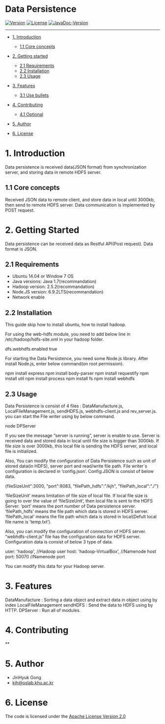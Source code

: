 # Data Persistence

<!-- make your own badges from here: http://shields.io/ -->
[![Version](https://img.shields.io/badge/mining%20minds-version%202.5-green.svg)](http://www.miningminds.re.kr/english/)
[![License](https://img.shields.io/badge/Apache%20License%20-Version%202.0-yellowgreen.svg)](https://www.apache.org/licenses/LICENSE-2.0)
[![JavaDoc-Version](https://img.shields.io/badge/JavaDoc-Version%202.5-green.svg)](https://ubiquitous-computing-lab.github.io/Mining-Minds/doc/dcl-doc/data-persistence/javadoc/index.html)

--------------------------

<!-- Update the list and the main body. -->




- [1. Introduction](#1-introduction)
    - [1.1 Core concepts](#11-core-concepts)
   
- [2. Getting started](#2-getting-Started)
    - [2.1 Requirements](#21-requirements)
    - [2.2 Installation](#22-installation)
    - [2.3 Usage](#23-usage)
	
- [3. Features](#3-features)
    - [3.1 Use bullets](#31-use-bullets)
   
- [4. Contributing](#4-contributing)
    - [4.1 Optional](#41-optional)
   
- [5. Author](#5-author)

- [6. License](#6-license)

<!-- Main Body of the Document -->


# 1. Introduction

Data persistence is received data(JSON format) from synchronization server, and storing data in remote HDFS server.

## 1.1 Core concepts

Received JSON data to remote client, and store data in local until 3000kb, then send to remote HDFS server. Data communication is implemented by POST request.

# 2. Getting Started

Data persistence can be received data as Restful API(Post request). Data format is JSON.

## 2.1 Requirements

- Ubuntu 14.04 or Window 7 OS
- Java versions: Java 1.7(recommandation)  
- Hadoop version: 2.5.2(recommandation)
- Node.JS version: 6.9.2LTS(recommandation)
- Network enable

## 2.2 Installation

This guide skip how to install ubuntu, how to install hadoop. 

For using the web-hdfs module, you need to add below line in /etc/hadoop/hdfs-site.xml in your hadoop folder.

<property>
        <name>dfs.webhdfs.enabled</name>
        <value>true</value>
</property>

For starting the Data Persistence, you need some Node.js library. After install Node.js, enter below command(on root permission).
 
npm install express
npm install body-parser
npm install requestify
npm install util
npm install process
npm install fs
npm install webhdfs


## 2.3 Usage

Data Persistence is consist of 4 files : DataManufacture.js, LocalFileManagement.js, sendHDFS.js, webhdfs-client.js and rev_server.js.
you can start the File writer using by below command.
 	
node DPServer

If you see the message “server is running”, server is enable to use. Server is received data and stored data in local until file size is bigger than 3000kb. If file size is over 3000kb, this local file is sending the HDFS server, and local file is initialized. 

Also, You can modify the configuration of Data Persistence such as unit of stored data(in HDFS), server port and read/write file path. File writer`s configuration is declared in ‘config.json’. 
Config.JSON is consist of below data.

{fileSizeUnit":3000, "port":8083, "filePath_hdfs":"/kjh", "filePath_local":"./"}

’fileSizeUnit’ means limitation of file size of local file. If local file size is going to over the value of ‘fileSizeUnit’, then local file is sent to the HDFS Server.
‘port’ means the port number of Data persistence server.
‘filePath_hdfs’ means the file path which data is stored in HDFS server. 
‘filePath_local’ means the file path which data is stored in local(Defult local file name is ‘temp.txt’).

Also, you can modify the configuration of connection of HDFS server. “webhdfs-client.js” file has the configuration data for HDFS server. Configuration data is consist of below 3 type of data.

user: 'hadoop', //Hadoop user
host: 'hadoop-VirtualBox', //Namenode host
port: 50070 //Namenode port

You can modify this data for your Hadoop server.

# 3. Features

DataManufacture : Sorting a data object and extract data in object using by index 
LocalFileManagement
sendHDFS : Send the data to HDFS using by HTTP.
DPServer : Run all of modules.

# 4. Contributing

**

# 5. Author

-  JinHyuk Gong
-  kjh@oslab.khu.ac.kr


# 6. License

The code is licensed under the [Apache License Version 2.0](http://www.apache.org/licenses/LICENSE-2.0)
<br>
 


